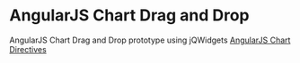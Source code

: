 # AngularJS Chart Drag and Drop 

AngularJS Chart Drag and Drop prototype using jQWidgets <a href="http://www.jqwidgets.com/angularjs-ui-widgets/angular-chart.htm">AngularJS Chart Directives</a>            
